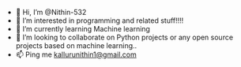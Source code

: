 - 👋 Hi, I’m @Nithin-532
- 👀 I’m interested in programming and related stuff!!!!
- 🌱 I’m currently learning Machine learning
- 💞️ I’m looking to collaborate on Python projects or any open source projects based on machine learning..
- 📫 Ping me kallurunithin1@gmail.com

<!---
Nithin-532/Nithin-532 is a ✨ special ✨ repository because its `README.md` (this file) appears on your GitHub profile.
You can click the Preview link to take a look at your changes.
--->
